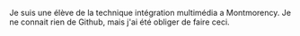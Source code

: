 Je suis une élève de la technique intégration multimédia a Montmorency. 
Je ne connait rien de Github, mais j'ai été obliger de faire ceci.
